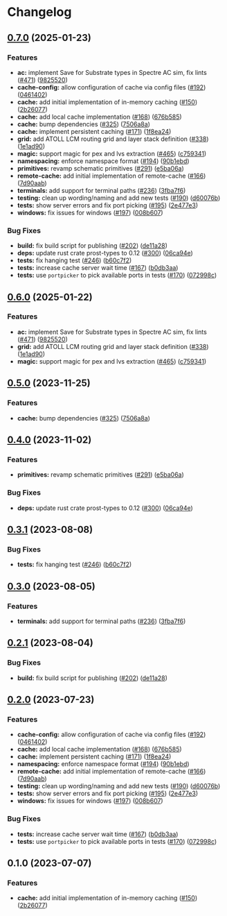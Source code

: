 # Changelog

## [0.7.0](https://github.com/ucb-substrate/substrate2/compare/cache-v0.6.0...cache-v0.7.0) (2025-01-23)


### Features

* **ac:** implement Save for Substrate types in Spectre AC sim, fix lints ([#471](https://github.com/ucb-substrate/substrate2/issues/471)) ([9825520](https://github.com/ucb-substrate/substrate2/commit/98255207569cc00bd9ddc35419c2df1e48f1999c))
* **cache-config:** allow configuration of cache via config files ([#192](https://github.com/ucb-substrate/substrate2/issues/192)) ([0461402](https://github.com/ucb-substrate/substrate2/commit/0461402edfc1ec0886bbb25cf5471ee8480754fc))
* **cache:** add initial implementation of in-memory caching ([#150](https://github.com/ucb-substrate/substrate2/issues/150)) ([2b26077](https://github.com/ucb-substrate/substrate2/commit/2b26077d5d9726c2689d489ac428c67c039dbb1d))
* **cache:** add local cache implementation ([#168](https://github.com/ucb-substrate/substrate2/issues/168)) ([676b585](https://github.com/ucb-substrate/substrate2/commit/676b5851488594824c4cd31c310e4b7d7bdb0a59))
* **cache:** bump dependencies ([#325](https://github.com/ucb-substrate/substrate2/issues/325)) ([7506a8a](https://github.com/ucb-substrate/substrate2/commit/7506a8ad84d0101b8a8b654bd98face751beae81))
* **cache:** implement persistent caching ([#171](https://github.com/ucb-substrate/substrate2/issues/171)) ([1f8ea24](https://github.com/ucb-substrate/substrate2/commit/1f8ea24f805085392bfd1a2067bb8774d0fa4ae4))
* **grid:** add ATOLL LCM routing grid and layer stack definition ([#338](https://github.com/ucb-substrate/substrate2/issues/338)) ([1e1ad90](https://github.com/ucb-substrate/substrate2/commit/1e1ad90d02b50dd0dd15516c306971241bf30b7c))
* **magic:** support magic for pex and lvs extraction ([#465](https://github.com/ucb-substrate/substrate2/issues/465)) ([c759341](https://github.com/ucb-substrate/substrate2/commit/c759341f065cf1e8aca8c4552a214391a7149cbf))
* **namespacing:** enforce namespace format ([#194](https://github.com/ucb-substrate/substrate2/issues/194)) ([90b1ebd](https://github.com/ucb-substrate/substrate2/commit/90b1ebdee52dc934cdde2996520e1acecf323c81))
* **primitives:** revamp schematic primitives ([#291](https://github.com/ucb-substrate/substrate2/issues/291)) ([e5ba06a](https://github.com/ucb-substrate/substrate2/commit/e5ba06ab10008b72e78397ad70781caa6bc61791))
* **remote-cache:** add initial implementation of remote-cache ([#166](https://github.com/ucb-substrate/substrate2/issues/166)) ([7d90aab](https://github.com/ucb-substrate/substrate2/commit/7d90aab47c282cf90e814ffce357a1e694c0c357))
* **terminals:** add support for terminal paths ([#236](https://github.com/ucb-substrate/substrate2/issues/236)) ([3fba7f6](https://github.com/ucb-substrate/substrate2/commit/3fba7f6227bbf2efcaf79d849c79175e44d783a4))
* **testing:** clean up wording/naming and add new tests ([#190](https://github.com/ucb-substrate/substrate2/issues/190)) ([d60076b](https://github.com/ucb-substrate/substrate2/commit/d60076b49a7f03663cddb5abe59ec047dcab8462))
* **tests:** show server errors and fix port picking ([#195](https://github.com/ucb-substrate/substrate2/issues/195)) ([2e477e3](https://github.com/ucb-substrate/substrate2/commit/2e477e3a733e6668ea1222c8a6796798e7dca9dd))
* **windows:** fix issues for windows ([#197](https://github.com/ucb-substrate/substrate2/issues/197)) ([008b607](https://github.com/ucb-substrate/substrate2/commit/008b607b2c21c14ac3106dca6eb74d806131ef8f))


### Bug Fixes

* **build:** fix build script for publishing ([#202](https://github.com/ucb-substrate/substrate2/issues/202)) ([de11a28](https://github.com/ucb-substrate/substrate2/commit/de11a28e79fea1b7a611f5f7a7815ff5433adaf9))
* **deps:** update rust crate prost-types to 0.12 ([#300](https://github.com/ucb-substrate/substrate2/issues/300)) ([06ca94e](https://github.com/ucb-substrate/substrate2/commit/06ca94e903b6996876585f162f82ff8615025710))
* **tests:** fix hanging test ([#246](https://github.com/ucb-substrate/substrate2/issues/246)) ([b60c7f2](https://github.com/ucb-substrate/substrate2/commit/b60c7f26db1993069d542d8333e173293f4c217b))
* **tests:** increase cache server wait time ([#167](https://github.com/ucb-substrate/substrate2/issues/167)) ([b0db3aa](https://github.com/ucb-substrate/substrate2/commit/b0db3aa6285367de1650e972c9cf7e2185a68250))
* **tests:** use `portpicker` to pick available ports in tests ([#170](https://github.com/ucb-substrate/substrate2/issues/170)) ([072998c](https://github.com/ucb-substrate/substrate2/commit/072998c32a97988494d2312b2676479ed4cb28fe))

## [0.6.0](https://github.com/ucb-substrate/substrate2/compare/cache-v0.5.0...cache-v0.6.0) (2025-01-22)


### Features

* **ac:** implement Save for Substrate types in Spectre AC sim, fix lints ([#471](https://github.com/ucb-substrate/substrate2/issues/471)) ([9825520](https://github.com/ucb-substrate/substrate2/commit/98255207569cc00bd9ddc35419c2df1e48f1999c))
* **grid:** add ATOLL LCM routing grid and layer stack definition ([#338](https://github.com/ucb-substrate/substrate2/issues/338)) ([1e1ad90](https://github.com/ucb-substrate/substrate2/commit/1e1ad90d02b50dd0dd15516c306971241bf30b7c))
* **magic:** support magic for pex and lvs extraction ([#465](https://github.com/ucb-substrate/substrate2/issues/465)) ([c759341](https://github.com/ucb-substrate/substrate2/commit/c759341f065cf1e8aca8c4552a214391a7149cbf))

## [0.5.0](https://github.com/ucb-substrate/substrate2/compare/cache-v0.4.0...cache-v0.5.0) (2023-11-25)


### Features

* **cache:** bump dependencies ([#325](https://github.com/ucb-substrate/substrate2/issues/325)) ([7506a8a](https://github.com/ucb-substrate/substrate2/commit/7506a8ad84d0101b8a8b654bd98face751beae81))

## [0.4.0](https://github.com/ucb-substrate/substrate2/compare/cache-v0.3.1...cache-v0.4.0) (2023-11-02)


### Features

* **primitives:** revamp schematic primitives ([#291](https://github.com/ucb-substrate/substrate2/issues/291)) ([e5ba06a](https://github.com/ucb-substrate/substrate2/commit/e5ba06ab10008b72e78397ad70781caa6bc61791))


### Bug Fixes

* **deps:** update rust crate prost-types to 0.12 ([#300](https://github.com/ucb-substrate/substrate2/issues/300)) ([06ca94e](https://github.com/ucb-substrate/substrate2/commit/06ca94e903b6996876585f162f82ff8615025710))

## [0.3.1](https://github.com/substrate-labs/substrate2/compare/cache-v0.3.0...cache-v0.3.1) (2023-08-08)


### Bug Fixes

* **tests:** fix hanging test ([#246](https://github.com/substrate-labs/substrate2/issues/246)) ([b60c7f2](https://github.com/substrate-labs/substrate2/commit/b60c7f26db1993069d542d8333e173293f4c217b))

## [0.3.0](https://github.com/substrate-labs/substrate2/compare/cache-v0.2.1...cache-v0.3.0) (2023-08-05)


### Features

* **terminals:** add support for terminal paths ([#236](https://github.com/substrate-labs/substrate2/issues/236)) ([3fba7f6](https://github.com/substrate-labs/substrate2/commit/3fba7f6227bbf2efcaf79d849c79175e44d783a4))

## [0.2.1](https://github.com/substrate-labs/substrate2/compare/cache-v0.2.0...cache-v0.2.1) (2023-08-04)


### Bug Fixes

* **build:** fix build script for publishing ([#202](https://github.com/substrate-labs/substrate2/issues/202)) ([de11a28](https://github.com/substrate-labs/substrate2/commit/de11a28e79fea1b7a611f5f7a7815ff5433adaf9))

## [0.2.0](https://github.com/substrate-labs/substrate2/compare/cache-v0.1.0...cache-v0.2.0) (2023-07-23)


### Features

* **cache-config:** allow configuration of cache via config files ([#192](https://github.com/substrate-labs/substrate2/issues/192)) ([0461402](https://github.com/substrate-labs/substrate2/commit/0461402edfc1ec0886bbb25cf5471ee8480754fc))
* **cache:** add local cache implementation ([#168](https://github.com/substrate-labs/substrate2/issues/168)) ([676b585](https://github.com/substrate-labs/substrate2/commit/676b5851488594824c4cd31c310e4b7d7bdb0a59))
* **cache:** implement persistent caching ([#171](https://github.com/substrate-labs/substrate2/issues/171)) ([1f8ea24](https://github.com/substrate-labs/substrate2/commit/1f8ea24f805085392bfd1a2067bb8774d0fa4ae4))
* **namespacing:** enforce namespace format ([#194](https://github.com/substrate-labs/substrate2/issues/194)) ([90b1ebd](https://github.com/substrate-labs/substrate2/commit/90b1ebdee52dc934cdde2996520e1acecf323c81))
* **remote-cache:** add initial implementation of remote-cache ([#166](https://github.com/substrate-labs/substrate2/issues/166)) ([7d90aab](https://github.com/substrate-labs/substrate2/commit/7d90aab47c282cf90e814ffce357a1e694c0c357))
* **testing:** clean up wording/naming and add new tests ([#190](https://github.com/substrate-labs/substrate2/issues/190)) ([d60076b](https://github.com/substrate-labs/substrate2/commit/d60076b49a7f03663cddb5abe59ec047dcab8462))
* **tests:** show server errors and fix port picking ([#195](https://github.com/substrate-labs/substrate2/issues/195)) ([2e477e3](https://github.com/substrate-labs/substrate2/commit/2e477e3a733e6668ea1222c8a6796798e7dca9dd))
* **windows:** fix issues for windows ([#197](https://github.com/substrate-labs/substrate2/issues/197)) ([008b607](https://github.com/substrate-labs/substrate2/commit/008b607b2c21c14ac3106dca6eb74d806131ef8f))


### Bug Fixes

* **tests:** increase cache server wait time ([#167](https://github.com/substrate-labs/substrate2/issues/167)) ([b0db3aa](https://github.com/substrate-labs/substrate2/commit/b0db3aa6285367de1650e972c9cf7e2185a68250))
* **tests:** use `portpicker` to pick available ports in tests ([#170](https://github.com/substrate-labs/substrate2/issues/170)) ([072998c](https://github.com/substrate-labs/substrate2/commit/072998c32a97988494d2312b2676479ed4cb28fe))

## 0.1.0 (2023-07-07)


### Features

* **cache:** add initial implementation of in-memory caching ([#150](https://github.com/substrate-labs/substrate2/issues/150)) ([2b26077](https://github.com/substrate-labs/substrate2/commit/2b26077d5d9726c2689d489ac428c67c039dbb1d))

